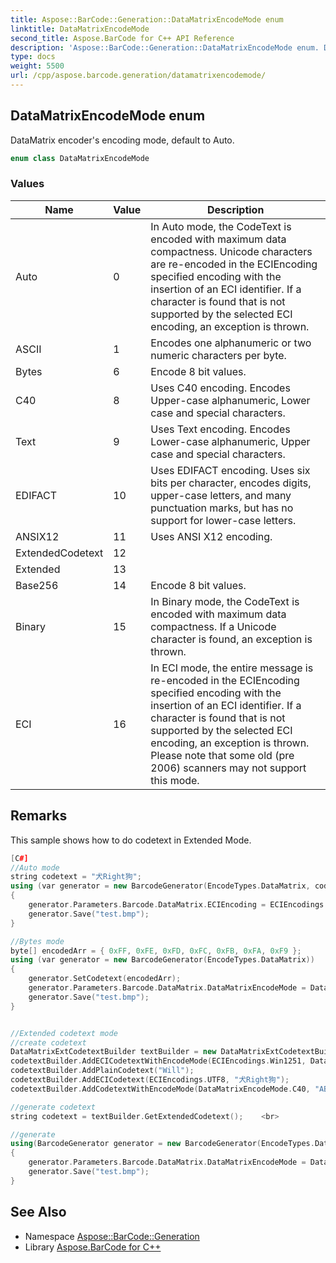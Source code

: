 ```yaml
---
title: Aspose::BarCode::Generation::DataMatrixEncodeMode enum
linktitle: DataMatrixEncodeMode
second_title: Aspose.BarCode for C++ API Reference
description: 'Aspose::BarCode::Generation::DataMatrixEncodeMode enum. DataMatrix encoder''s encoding mode, default to Auto in C++.'
type: docs
weight: 5500
url: /cpp/aspose.barcode.generation/datamatrixencodemode/
---
```

## DataMatrixEncodeMode enum


DataMatrix encoder's encoding mode, default to Auto.

```cpp
enum class DataMatrixEncodeMode
```

### Values

| Name | Value | Description |
| --- | --- | --- |
| Auto | 0 | In Auto mode, the CodeText is encoded with maximum data compactness. Unicode characters are re-encoded in the ECIEncoding specified encoding with the insertion of an ECI identifier. If a character is found that is not supported by the selected ECI encoding, an exception is thrown. |
| ASCII | 1 | Encodes one alphanumeric or two numeric characters per byte. |
| Bytes | 6 | Encode 8 bit values. |
| C40 | 8 | Uses C40 encoding. Encodes Upper-case alphanumeric, Lower case and special characters. |
| Text | 9 | Uses Text encoding. Encodes Lower-case alphanumeric, Upper case and special characters. |
| EDIFACT | 10 | Uses EDIFACT encoding. Uses six bits per character, encodes digits, upper-case letters, and many punctuation marks, but has no support for lower-case letters. |
| ANSIX12 | 11 | Uses ANSI X12 encoding. |
| ExtendedCodetext | 12 |  |
| Extended | 13 |  |
| Base256 | 14 | Encode 8 bit values. |
| Binary | 15 | In Binary mode, the CodeText is encoded with maximum data compactness. If a Unicode character is found, an exception is thrown. |
| ECI | 16 | In ECI mode, the entire message is re-encoded in the ECIEncoding specified encoding with the insertion of an ECI identifier. If a character is found that is not supported by the selected ECI encoding, an exception is thrown. Please note that some old (pre 2006) scanners may not support this mode. |

## Remarks


This sample shows how to do codetext in Extended Mode. 
```cpp
[C#]
//Auto mode
string codetext = "犬Right狗";
using (var generator = new BarcodeGenerator(EncodeTypes.DataMatrix, codetext))
{
    generator.Parameters.Barcode.DataMatrix.ECIEncoding = ECIEncodings.UTF8;
    generator.Save("test.bmp");
}

//Bytes mode
byte[] encodedArr = { 0xFF, 0xFE, 0xFD, 0xFC, 0xFB, 0xFA, 0xF9 };
using (var generator = new BarcodeGenerator(EncodeTypes.DataMatrix))
{
    generator.SetCodetext(encodedArr);
    generator.Parameters.Barcode.DataMatrix.DataMatrixEncodeMode = DataMatrixEncodeMode.Binary;
    generator.Save("test.bmp");
}


//Extended codetext mode
//create codetext
DataMatrixExtCodetextBuilder textBuilder = new DataMatrixExtCodetextBuilder();
codetextBuilder.AddECICodetextWithEncodeMode(ECIEncodings.Win1251, DataMatrixEncodeMode.Bytes, "World");
codetextBuilder.AddPlainCodetext("Will");
codetextBuilder.AddECICodetext(ECIEncodings.UTF8, "犬Right狗");
codetextBuilder.AddCodetextWithEncodeMode(DataMatrixEncodeMode.C40, "ABCDE");

//generate codetext
string codetext = textBuilder.GetExtendedCodetext();    <br>

//generate
using(BarcodeGenerator generator = new BarcodeGenerator(EncodeTypes.DataMatrix, codetext))
{
    generator.Parameters.Barcode.DataMatrix.DataMatrixEncodeMode = DataMatrixEncodeMode.Extended;
    generator.Save("test.bmp");
}
```

## See Also

* Namespace [Aspose::BarCode::Generation](../)
* Library [Aspose.BarCode for C++](../../)
